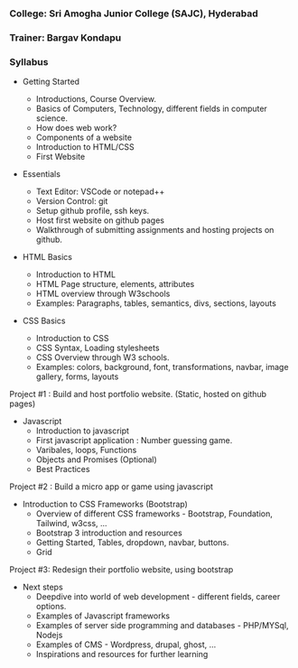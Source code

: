 ### College: Sri Amogha Junior College  (SAJC), Hyderabad

### Trainer: Bargav Kondapu


### Syllabus 

- Getting Started
  - Introductions, Course Overview. 
  - Basics of Computers, Technology, different fields in computer science. 
  - How does web work? 
  - Components of a website 
  - Introduction to HTML/CSS
  - First Website 

- Essentials 
  - Text Editor: VSCode or notepad++
  - Version Control: git 
  - Setup github profile, ssh keys. 
  - Host first website on github pages
  - Walkthrough of submitting assignments and hosting projects on github. 

- HTML Basics 
  - Introduction to HTML 
  - HTML Page structure, elements, attributes
  - HTML overview through W3schools 
  - Examples: Paragraphs, tables, semantics, divs, sections, layouts

- CSS Basics 
  - Introduction to CSS
  - CSS Syntax, Loading stylesheets
  - CSS Overview through W3 schools. 
  - Examples: colors, background, font, transformations, navbar, image gallery, forms, layouts
 
Project #1 : Build and host portfolio website. (Static, hosted on github pages)

- Javascript 
  - Introduction to javascript 
  - First javascript application : Number guessing game. 
  - Varibales, loops, Functions 
  - Objects and Promises (Optional) 
  - Best Practices 

Project #2 : Build a micro app or game using javascript 

- Introduction to CSS Frameworks (Bootstrap)
  - Overview of different CSS frameworks - Bootstrap, Foundation, Tailwind, w3css, ... 
  - Bootstrap 3 introduction and resources 
  - Getting Started, Tables, dropdown, navbar, buttons. 
  - Grid

Project #3: Redesign their portfolio website, using bootstrap 

- Next steps 
  - Deepdive into world of web development - different fields, career options.
  - Examples of Javascript frameworks 
  - Examples of server side programming and databases - PHP/MYSql, Nodejs
  - Examples of CMS - Wordpress, drupal, ghost, ... 
  - Inspirations and resources for further learning 


